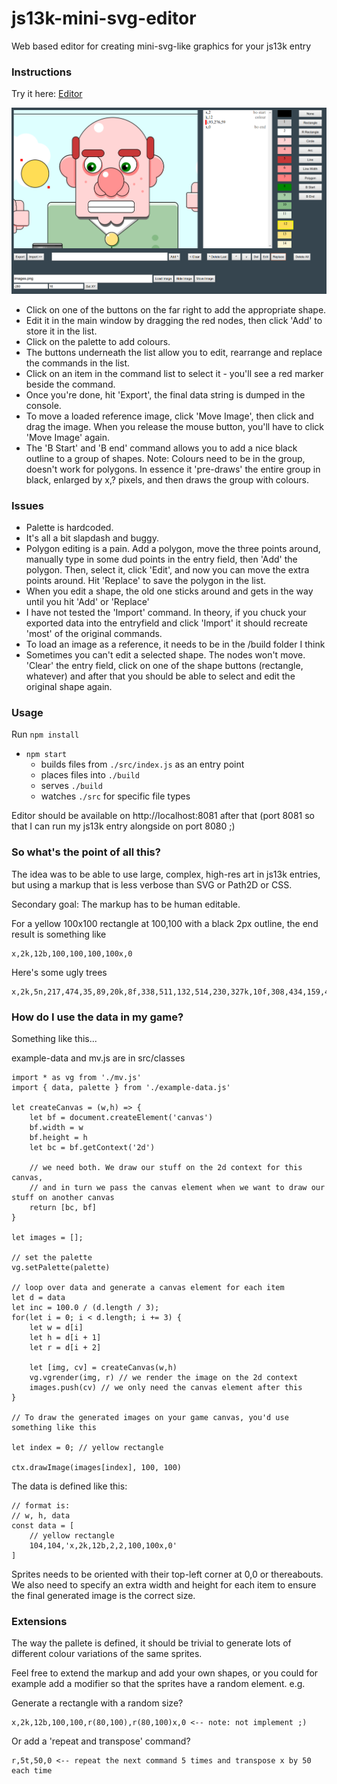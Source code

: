 # js13k-mini-svg-editor
Web based editor for creating mini-svg-like graphics for your js13k entry

### Instructions

Try it here: [Editor](http://madmarcel.github.io/editor/)

![Interface](screenshot.png)

- Click on one of the buttons on the far right to add the appropriate shape.
- Edit it in the main window by dragging the red nodes, then click 'Add' to store it in the list.
- Click on the palette to add colours.
- The buttons underneath the list allow you to edit, rearrange and replace the commands in the list.
- Click on an item in the command list to select it - you'll see a red marker beside the command.
- Once you're done, hit 'Export', the final data string is dumped in the console.
- To move a loaded reference image, click 'Move Image', then click and drag the image. When you release the mouse button, you'll have to click 'Move Image' again.
- The 'B Start' and 'B end' command allows you to add a nice black outline to a group of shapes. Note: Colours need to be in the group, doesn't work for polygons. In essence it 'pre-draws' the entire group in black, enlarged by x,? pixels, and then draws the group with colours.

### Issues
- Palette is hardcoded.
- It's all a bit slapdash and buggy.
- Polygon editing is a pain. Add a polygon, move the three points around, manually type in some dud points in the entry field, then 'Add' the polygon. Then, select it, click 'Edit', and now you can move the extra points around. Hit 'Replace' to save the polygon in the list.
- When you edit a shape, the old one sticks around and gets in the way until you hit 'Add' or 'Replace'
- I have not tested the 'Import' command. In theory, if you chuck your exported data into the entryfield and click 'Import' it should recreate 'most' of the original commands.
- To load an image as a reference, it needs to be in the /build folder I think
- Sometimes you can't edit a selected shape. The nodes won't move. 'Clear' the entry field, click on one of the shape buttons (rectangle, whatever) and after that you should be able to select and edit the original shape again.

### Usage
Run `npm install`

- `npm start`
  - builds files from `./src/index.js` as an entry point
  - places files into `./build`
  - serves `./build`
  - watches `./src` for specific file types

Editor should be available on http://localhost:8081 after that
(port 8081 so that I can run my js13k entry alongside on port 8080 ;)

### So what's the point of all this?

The idea was to be able to use large, complex, high-res art in js13k entries, but using a markup that is less verbose than SVG or Path2D or CSS.

Secondary goal: The markup has to be human editable.

For a yellow 100x100 rectangle at 100,100 with a black 2px outline, the end result is something like

```
x,2k,12b,100,100,100,100x,0
```

Here's some ugly trees
```
x,2k,5n,217,474,35,89,20k,8f,338,511,132,514,230,327k,10f,308,434,159,435,230,279k,9f,272,342,191,343,228,200x,0x,2k,5b,526,260,34,311k,8i,541,247,106i,602,305,50i,631,257,50i,622,202,50i,588,152,50i,526,117,50i,479,157,50i,456,210,50i,450,275,50i,509,317,50x,0x,2k,7i,522,264,12i,483,184,12i,574,139,12i,620,207,12i,600,313,12x,0
```

### How do I use the data in my game?

Something like this...

example-data and mv.js are in src/classes

```
import * as vg from './mv.js'
import { data, palette } from './example-data.js'

let createCanvas = (w,h) => {
    let bf = document.createElement('canvas')
    bf.width = w
    bf.height = h
    let bc = bf.getContext('2d')

    // we need both. We draw our stuff on the 2d context for this canvas,
    // and in turn we pass the canvas element when we want to draw our stuff on another canvas
    return [bc, bf]
}

let images = [];

// set the palette
vg.setPalette(palette)

// loop over data and generate a canvas element for each item
let d = data
let inc = 100.0 / (d.length / 3);
for(let i = 0; i < d.length; i += 3) {
    let w = d[i]
    let h = d[i + 1]
    let r = d[i + 2]

    let [img, cv] = createCanvas(w,h)
    vg.vgrender(img, r) // we render the image on the 2d context
    images.push(cv) // we only need the canvas element after this
}

// To draw the generated images on your game canvas, you'd use something like this

let index = 0; // yellow rectangle

ctx.drawImage(images[index], 100, 100)

```

The data is defined like this:
```
// format is:
// w, h, data
const data = [
    // yellow rectangle
    104,104,'x,2k,12b,2,2,100,100x,0'
]
```
Sprites needs to be oriented with their top-left corner at 0,0 or thereabouts.
We also need to specify an extra width and height for each item to ensure the final generated image is the correct size.

### Extensions

The way the pallete is defined, it should be trivial to generate lots of different colour variations of the same sprites. 

Feel free to extend the markup and add your own shapes, or you could for example add a modifier so that the sprites have a random element.
e.g.

Generate a rectangle with a random size?
```
x,2k,12b,100,100,r(80,100),r(80,100)x,0 <-- note: not implement ;)
```

Or add a 'repeat and transpose' command?

```
r,5t,50,0 <-- repeat the next command 5 times and transpose x by 50 each time
```




